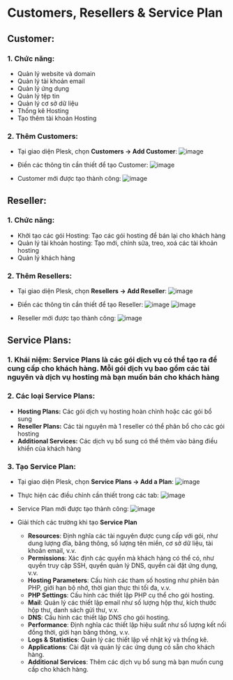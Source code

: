 # Customers, Resellers & Service Plan

## Customer:
### 1. Chức năng:
- Quản lý website và domain
- Quản lý tài khoản email
- Quản lý ứng dụng
- Quản lý tệp tin
- Quản lý cơ sở dữ liệu
- Thống kê Hosting
- Tạo thêm tài khoản Hosting

### 2. Thêm Customers:
- Tại giao diện Plesk, chọn **Customers -> Add Customer**:
![image](https://github.com/user-attachments/assets/9c78f181-2345-442e-b39b-116933dc0340)

- Điền các thông tin cần thiết để tạo Customer:
![image](https://github.com/user-attachments/assets/df236b57-3a8e-49f3-82a2-58fd0078ff48)

- Customer mới được tạo thành công:
![image](https://github.com/user-attachments/assets/b0616a7b-915d-4a73-bcaf-e2c16d45918c)

## Reseller:
### 1. Chức năng:
- Khởi tạo các gói Hosting: Tạo các gói hosting để bán lại cho khách hàng
- Quản lý tài khoản hosting: Tạo mới, chỉnh sửa, treo, xoá các tài khoản hosting
- Quản lý khách hàng

### 2. Thêm Resellers: 
- Tại giao diện Plesk, chọn **Resellers -> Add Reseller**:
![image](https://github.com/user-attachments/assets/b98beae1-5768-4851-b7a3-924d94acfb00)

- Điền các thông tin cần thiết để tạo Reseller:
![image](https://github.com/user-attachments/assets/38826cdb-e1b9-4ac4-97ce-01a83aed3243)
![image](https://github.com/user-attachments/assets/14f126ca-7f30-4e1e-a3a9-c6260c2369fd)

- Reseller mới được tạo thành công:
![image](https://github.com/user-attachments/assets/9c0a0138-76e4-4c32-b3d7-304c46be7f28)

## Service Plans:
### 1. Khái niệm: Service Plans là các gói dịch vụ có thể tạo ra để cung cấp cho khách hàng. Mỗi gói dịch vụ bao gồm các tài nguyên và dịch vụ hosting mà bạn muốn bán cho khách hàng

### 2. Các loại Service Plans:
- **Hosting Plans:** Các gói dịch vụ hosting hoàn chỉnh hoặc các gói bổ sung
- **Reseller Plans:** Các tài nguyên mà 1 reseller có thể phân bổ cho các gói hosting
- **Additional Services:** Các dịch vụ bổ sung có thể thêm vào bảng điều khiển của khách hàng

### 3. Tạo Service Plan:
- Tại giao diện Plesk, chọn **Service Plans -> Add a Plan**:
![image](https://github.com/user-attachments/assets/ed4a3376-ab8b-407e-ac5c-c201ab53ce00)

- Thực hiện các điều chỉnh cần thiết trong các tab:
![image](https://github.com/user-attachments/assets/892731f2-b6b4-497d-9458-c9ffbf6c912a)

- Service Plan mới được tạo thành công:
![image](https://github.com/user-attachments/assets/88643289-851c-4897-b296-b684ddc91bdb)

- Giải thích các trường khi tạo **Service Plan**
  - **Resources**: Định nghĩa các tài nguyên được cung cấp với gói, như dung lượng đĩa, băng thông, số lượng tên miền, cơ sở dữ liệu, tài khoản email, v.v.
  - **Permissions**: Xác định các quyền mà khách hàng có thể có, như quyền truy cập SSH, quyền quản lý DNS, quyền cài đặt ứng dụng, v.v.
  - **Hosting Parameters**: Cấu hình các tham số hosting như phiên bản PHP, giới hạn bộ nhớ, thời gian thực thi tối đa, v.v.
  - **PHP Settings**: Cấu hình các thiết lập PHP cụ thể cho gói hosting.
  - **Mail**: Quản lý các thiết lập email như số lượng hộp thư, kích thước hộp thư, danh sách gửi thư, v.v.
  - **DNS**: Cấu hình các thiết lập DNS cho gói hosting.
  - **Performance**: Định nghĩa các thiết lập hiệu suất như số lượng kết nối đồng thời, giới hạn băng thông, v.v.
  - **Logs & Statistics**: Quản lý các thiết lập về nhật ký và thống kê.
  - **Applications**: Cài đặt và quản lý các ứng dụng có sẵn cho khách hàng.
  - **Additional Services**: Thêm các dịch vụ bổ sung mà bạn muốn cung cấp cho khách hàng.
